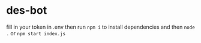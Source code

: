 # des-bot
fill in your token in .env then run `npm i` to install dependencies and then `node .` or `npm start index.js`

